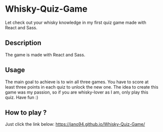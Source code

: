 # Whisky-Quiz-Game

Let check out your whisky knowledge in my first quiz game made with React and Sass. 

## Description 

The game is made with React and Sass.

## Usage 
The main goal to achieve is to win all three games. You have to score at least three points in each quiz to unlock the new one. 
The idea to create this game was my passion, so if you are whisky-lover as I am, only play this quiz.
Have fun :)

## How to play ?
Just click the link below:
https://jano94.github.io/Whisky-Quiz-Game/


